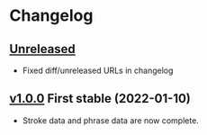 # Changelog


## [Unreleased]

- Fixed diff/unreleased URLs in changelog


## [v1.0.0] First stable (2022-01-10)

- Stroke data and phrase data are now complete.


[Unreleased]:
  https://github.com/stroke-input/stroke-input-data/compare/v1.0.0...HEAD
[v1.0.0]:
  https://github.com/stroke-input/stroke-input-data/releases/tag/v1.0.0
